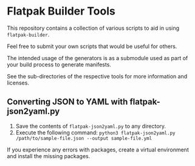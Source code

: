 # Flatpak Builder Tools

This repository contains a collection of various scripts to aid in using `flatpak-builder`.

Feel free to submit your own scripts that would be useful for others.

The intended usage of the generators is as a submodule used as part of your build
process to generate manifests.

See the sub-directories of the respective tools for more information and licenses.

## Converting JSON to YAML with flatpak-json2yaml.py

 1. Save the contents of `flatpak-json2yaml.py` to any directory.
 2. Execute the following command: `python3 flatpak-json2yaml.py /path/to/sample-file.json --output sample-file.yml`

If you experience any errors with packages, create a virtual environment and install the missing packages.
